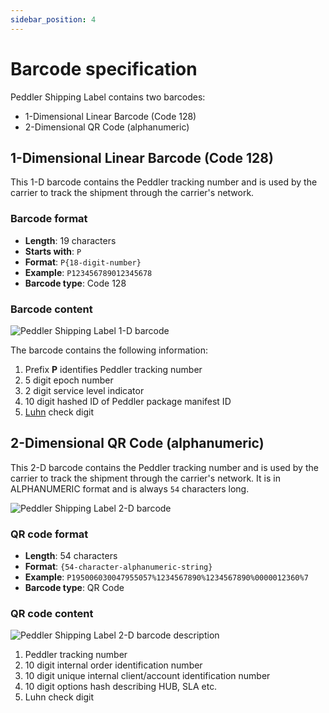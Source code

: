 ```yaml
---
sidebar_position: 4
---
```


# Barcode specification

Peddler Shipping Label contains two barcodes:

- 1-Dimensional Linear Barcode (Code 128)
- 2-Dimensional QR Code (alphanumeric)

## 1-Dimensional Linear Barcode (Code 128)

This 1-D barcode contains the Peddler tracking number and is used by the carrier to track the shipment through the carrier's network.

### Barcode format

- **Length**: 19 characters
- **Starts with**: ``P``
- **Format**: ``P{18-digit-number}``
- **Example**: ``P123456789012345678``
- **Barcode type**: Code 128

### Barcode content

![Peddler Shipping Label 1-D barcode](/img/peddler-shipping-label-1d-barcode.png)

The barcode contains the following information:

1. Prefix **P** identifies Peddler tracking number
2. 5 digit epoch number
3. 2 digit service level indicator
4. 10 digit hashed ID of Peddler package manifest ID
5. [Luhn](https://en.wikipedia.org/wiki/Luhn_algorithm) check digit


## 2-Dimensional QR Code (alphanumeric)

This 2-D barcode contains the Peddler tracking number and is used by the carrier to track the shipment through the carrier's network. It is in ALPHANUMERIC format and is always ``54`` characters long.

![Peddler Shipping Label 2-D barcode](/img/peddler-shipping-label-2d-barcode.png)

### QR code format

- **Length**: 54 characters
- **Format**: ``{54-character-alphanumeric-string}``
- **Example**: ``P195006030047955057%1234567890%1234567890%0000012360%7``
- **Barcode type**: QR Code

### QR code content

![Peddler Shipping Label 2-D barcode description](/img/peddler-shipping-label-2d-barcode-desc.png)

1. Peddler tracking number
2. 10 digit internal order identification number
3. 10 digit unique internal client/account identification number
4. 10 digit options hash describing HUB, SLA etc.
5. Luhn check digit
